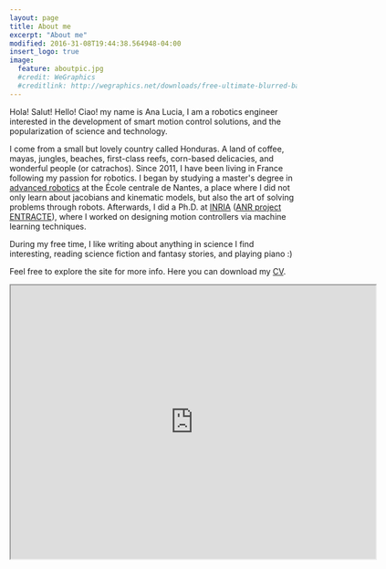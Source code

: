 ```yaml
---
layout: page
title: About me
excerpt: "About me"
modified: 2016-31-08T19:44:38.564948-04:00
insert_logo: true
image:
  feature: aboutpic.jpg
  #credit: WeGraphics
  #creditlink: http://wegraphics.net/downloads/free-ultimate-blurred-background-pack/
---
```


Hola! Salut! Hello! Ciao! my name is Ana Lucia, I am a robotics engineer interested in the development of smart motion control solutions, and the popularization of science and technology.

I come from a small but lovely country called Honduras. A land of coffee, mayas, jungles, beaches, first-class reefs, corn-based delicacies, and wonderful people (or catrachos). 
Since 2011, I have been living in France following my passion for robotics. I began by studying a master's degree in [advanced robotics](http://masteraria.irccyn.ec-nantes.fr/index.php/presentation-roba-en) at the École centrale de Nantes, a place where I did not only learn about jacobians and kinematic models, but also the art of solving problems through robots.
Afterwards, I did a Ph.D. at [INRIA](http://www.inria.fr/en/centre/rennes) ([ANR project ENTRACTE](http://homepages.laas.fr/nmansard/entracte/index.php?n=Main.HomePage)), where I worked on designing motion controllers via machine learning techniques.

During my free time, I like writing about anything in science I find interesting, reading science fiction and fantasy stories, and playing piano :)

Feel free to explore the site for more info. Here you can download my [CV](/share/AnaLucia_CruzRuiz.pdf).

<iframe src="https://www.google.com/maps/d/u/0/embed?mid=17PEVTE55f01ViOoxnm46z_7eCP4" width="640" height="480"></iframe>




